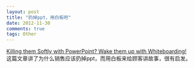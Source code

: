 ```yaml
---
layout: post
title: "扔掉ppt，用白板吧"
date: 2012-11-30
comments: true
tags: Other
---
```

<a href="http://blog.corporatevisions.com/2012/10/22/killing-them-softly-with-powerpoint-wake-them-up-with-whiteboarding/">Killing them Softly with PowerPoint? Wake them up with Whiteboarding!</a><br />这篇文章讲了为什么销售应该扔掉ppt，而用白板来给顾客讲故事，很有启发。<br /><blockquote></blockquote>